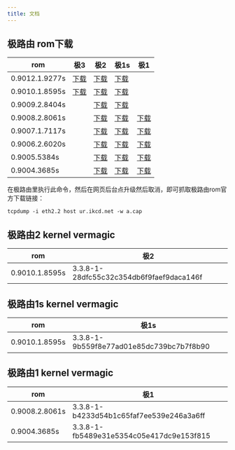 ```yaml
---
title: 文档
---
```


## 极路由 rom下载

rom            | 极3 | 极2 | 极1s | 极1
---------------|-----|-----|------|----
0.9012.1.9277s | [下载](http://ur.ikcd.net/HC5861-sysupgrade-20150603-15fa16e2.bin) | [下载](http://ur.ikcd.net/HC5761-sysupgrade-20150603-3356d35e.bin) | [下载](http://ur.ikcd.net/HC5661-sysupgrade-20150603-4143ebbd.bin) |
0.9010.1.8595s | [下载](http://ur.ikcd.net/HC5861-sysupgrade-20150318-5db29eb5.bin) | [下载](http://ur.ikcd.net/HC5761-sysupgrade-20150319-21e48669.bin) | [下载](http://ur.ikcd.net/HC5661-sysupgrade-20150318-3216a3ec.bin) |
0.9009.2.8404s | | [下载](http://ur.ikcd.net/HC5761-sysupgrade-20150129-a6c370e3.bin) | [下载](http://ur.ikcd.net/HC5661-sysupgrade-20150129-318a796b.bin) |
0.9008.2.8061s | | [下载](http://ur.ikcd.net/HC5761-sysupgrade-20141231-48642891.bin) | [下载](http://ur.ikcd.net/HC5661-sysupgrade-20141231-805e39dd.bin) | [下载](http://ur.ikcd.net/tw150v1-sysupgrade-20141231-4322bdfe.bin)
0.9007.1.7117s | | [下载](http://ur.ikcd.net/HC5761-sysupgrade-20141105-18eea212.bin) | [下载](http://ur.ikcd.net/HC5661-sysupgrade-20141105-3abb3bf3.bin) | [下载](http://ur.ikcd.net/tw150v1-sysupgrade-20141105-5810b4fb.bin)
0.9006.2.6020s | | [下载](http://ur.ikcd.net/HC5761-sysupgrade-20140911-3d5f030b.bin) | [下载](http://ur.ikcd.net/HC5661-sysupgrade-20140911-95d8bc22.bin) | [下载](http://ur.ikcd.net/tw150v1-sysupgrade-20140911-c275a9e6.bin)
0.9005.5384s   | | [下载](http://ur.ikcd.net/HC5761-sysupgrade-20140825-503d031a.bin) | [下载](http://ur.ikcd.net/HC5661-sysupgrade-20140825-5deb234b.bin) | [下载](http://ur.ikcd.net/tw150v1-sysupgrade-20140825-28ba23e5.bin)
0.9004.3685s   | | [下载](http://ur.ikcd.net/HC5761-sysupgrade-2014060900.bin) | [下载](http://ur.ikcd.net/HC5661-sysupgrade-2014060900.bin) | [下载](http://ur.ikcd.net/tw150v1-sysupgrade-2014060901.bin)

在极路由里执行此命令，然后在网页后台点升级然后取消，即可抓取极路由rom官方下载链接：

```
tcpdump -i eth2.2 host ur.ikcd.net -w a.cap
```

## 极路由2 kernel vermagic
rom            | 极2 
---------------|----
0.9010.1.8595s |3.3.8-1-28dfc55c32c354db6f9faef9daca146f

## 极路由1s kernel vermagic
rom            | 极1s
---------------|-----
0.9010.1.8595s | 3.3.8-1-9b559f8e77ad01e85dc739bc7b7f8b90

## 极路由1 kernel vermagic
rom            | 极1
---------------|-----
0.9008.2.8061s | 3.3.8-1-b4233d54b1c65faf7ee539e246a3a6ff
0.9004.3685s   | 3.3.8-1-fb5489e31e5354c05e417dc9e153f815
